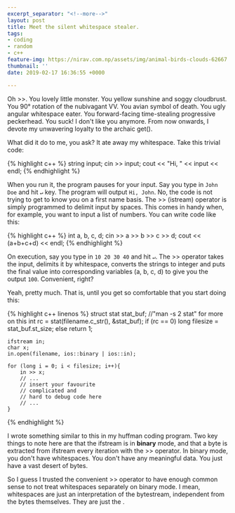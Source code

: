 ```yaml
---
excerpt_separator: "<!--more-->"
layout: post
title: Meet the silent whitespace stealer.
tags:
- coding
- random
- c++
feature-img: https://nirav.com.np/assets/img/animal-birds-clouds-62667.jpg
thumbnail: ''
date: 2019-02-17 16:36:55 +0000

---
```

Oh >>. You lovely little monster. You yellow sunshine and soggy cloudbrust. You 90° rotation of the nubivagant VV. You avian symbol of death. You ugly angular whitespace eater. You forward-facing time-stealing progressive peckerhead. You suck! I don't like you anymore. From now onwards, I devote my unwavering loyalty to the archaic get().
<!--more-->

What did it do to me, you ask? It ate away my whitespace. Take this trivial code:

{% highlight c++ %}
  string input;
  cin >> input;
  cout << "Hi, " << input << endl;
{% endhighlight %}

When you run it, the program pauses for your input. Say you type in `John Doe` and hit `↵` key. The program will output `Hi, John`. No, the code is not trying to get to know you on a first name basis. The >> (istream) operator is simply programmed to delimit input by spaces. This comes in handy when, for example, you want to input a list of numbers. You can write code like this:

{% highlight c++ %}
	int a, b, c, d;
	cin >> a >> b >> c >> d;
	cout << (a+b+c+d) << endl;
{% endhighlight %}

On execution, say you type in `10 20 30 40` and hit `↵`. The >> operator takes the input, delimits it by whitespace, converts the strings to integer and puts the final value into corresponding variables (a, b, c, d) to give you the output `100`. Convenient, right?

Yeah, pretty much. That is, until you get so comfortable that you start doing this:

{% highlight c++ linenos %}
	struct stat stat_buf; //"man -s 2 stat" for more on this
    int rc = stat(filename.c_str(), &stat_buf);
    if (rc == 0)
    	long filesize = stat_buf.st_size;
    else
    	return 1;
        
    ifstream in;
    char x;
    in.open(filename, ios::binary | ios::in);

    for (long i = 0; i < filesize; i++){
    	in >> x;
    	// ...
        // insert your favourite
        // complicated and
        // hard to debug code here
        // ...
    }
{% endhighlight %}

I wrote something similar to this in my huffman coding program. Two key things to note here are that the ifstream is in **binary** mode, and that a byte is extracted from ifstream every iteration with the >> operator. In binary mode, you don't have whitespaces. You don't have any meaningful data. You just have a vast desert of bytes.

So I guess I trusted the convenient >> operator to have enough common sense to not treat whitespaces separately on binary mode. I mean, whitespaces are just an interpretation of the bytestream, independent from the bytes themselves. They are just the .



